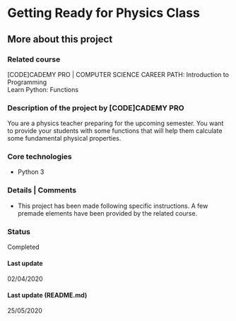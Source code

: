 # Getting Ready for Physics Class

## More about this project

### Related course
[CODE]CADEMY PRO | COMPUTER SCIENCE CAREER PATH: Introduction to Programming  
Learn Python: Functions

### Description of the project by [CODE]CADEMY PRO
You are a physics teacher preparing for the upcoming semester. You want to provide your students with some functions that will help them calculate some fundamental physical properties.  

### Core technologies
- Python 3

### Details | Comments
- This project has been made following specific instructions. A few premade elements have been provided by the related course. 

### Status
Completed

#### Last update
02/04/2020

#### Last update (README.md)
25/05/2020
